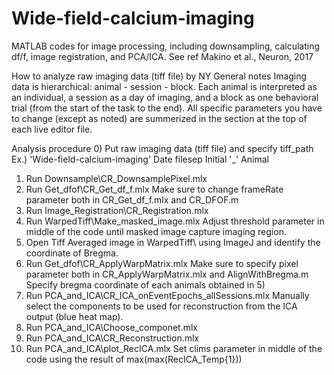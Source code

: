 # Wide-field-calcium-imaging
MATLAB codes for image processing, including downsampling, calculating df/f, image registration, and PCA/ICA.
See ref Makino et al., Neuron, 2017

How to analyze raw imaging data (tiff file) by NY
General notes
Imaging data is hierarchical: animal - session - block.
Each animal is interpreted as an individual, a session as a day of imaging, and a block as one behavioral trial (from the start of the task to the end).
All specific parameters you have to change (except as noted) are summerized in the section at the top of each live editor file.

Analysis procedure
0) Put raw imaging data (tiff file) and specify tiff_path
Ex.) 'Wide-field-calcium-imaging\' Date filesep Initial '_' Animal
1) Run Downsample\CR_DownsamplePixel.mlx 
2) Run Get_dfof\CR_Get_df_f.mlx
Make sure to change frameRate parameter both in CR_Get_df_f.mlx and CR_DFOF.m
3) Run Image_Registration\CR_Registration.mlx
4) Run WarpedTiff\Make_masked_image.mlx
Adjust threshold parameter in middle of the code until masked image capture imaging region.
5) Open Tiff Averaged image in WarpedTiff\ using ImageJ and identify the coordinate of Bregma.
6) Run Get_dfof\CR_ApplyWarpMatrix.mlx
Make sure to specify pixel parameter both in CR_ApplyWarpMatrix.mlx and AlignWithBregma.m
Specify bregma coordinate of each animals obtained in 5)
7) Run PCA_and_ICA\CR_ICA_onEventEpochs_allSessions.mlx
Manually select the components to be used for reconstruction from the ICA output (blue heat map).
8) Run PCA_and_ICA\Choose_componet.mlx
9) Run PCA_and_ICA\CR_Reconstruction.mlx
10) Run PCA_and_ICA\plot_RecICA.mlx
Set clims parameter in middle of the code using the result of max(max(RecICA_Temp{1}))

